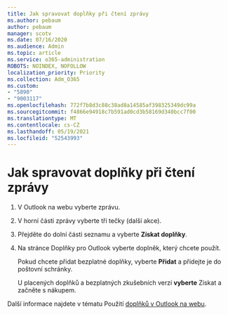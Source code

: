 ```yaml
---
title: Jak spravovat doplňky při čtení zprávy
ms.author: pebaum
author: pebaum
manager: scotv
ms.date: 07/16/2020
ms.audience: Admin
ms.topic: article
ms.service: o365-administration
ROBOTS: NOINDEX, NOFOLLOW
localization_priority: Priority
ms.collection: Adm_O365
ms.custom:
- "5890"
- "9003117"
ms.openlocfilehash: 772f7b8d3c88c38ad8a14585af398325349dc99a
ms.sourcegitcommit: f4866e94918c7b591ad0cd3b58169d340bcc7f00
ms.translationtype: MT
ms.contentlocale: cs-CZ
ms.lasthandoff: 05/19/2021
ms.locfileid: "52543993"
---
```

# <a name="how-to-manage-add-ins-while-reading-a-message"></a>Jak spravovat doplňky při čtení zprávy

1. V Outlook na webu vyberte zprávu.
    
2. V horní části zprávy vyberte tři tečky (další akce).

3. Přejděte do dolní části seznamu a vyberte **Získat doplňky**.
    
4. Na stránce Doplňky pro Outlook vyberte doplněk, který chcete použít.
    
    Pokud chcete přidat bezplatné doplňky, vyberte **Přidat** a přidejte je do poštovní schránky.
    
    U placených doplňků a bezplatných zkušebních verzí **vyberte** Získat a začněte s nákupem.
    
Další informace najdete v tématu Použití [doplňků v Outlook na webu](https://support.microsoft.com/office/using-add-ins-in-outlook-on-the-web-8f2ce816-5df4-44a5-958c-f7f9d6dabdce).